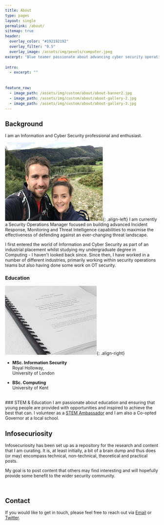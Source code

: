 ```yaml
---
title: About
type: pages
layout: single
permalink: /about/
sitemap: true
header:
  overlay_color: "#192192192"
  overlay_filter: "0.5"
  overlay_image: /assets/img/pexels/computer.jpeg
excerpt: "Blue teamer passionate about advancing cyber security operations."

intro: 
  - excerpt: ""


feature_row:
  - image_path: /assets/img/custom/about/about-banner2.jpg
  - image_path: /assets/img/custom/about/about-gallery-2.jpg
  - image_path: /assets/img/custom/about/about-gallery-3.jpg
---
```


<!--  -->
## Background
I am an Information and Cyber Security professional and enthusiast. 

![image-left](/assets/img/custom/about/about-gallery-3_300px.jpeg){: .align-left}
I am currently a Security Operations Manager focused on building advanced Incident Response, Monitoring and Threat Intelligence capabilities to maximise the effectiveness of defending against an ever-changing threat landscape.

I first entered the world of Information and Cyber Security as part of an industrial placement whilst studying my undergraduate degree in Computing - I haven't looked back since. Since then, I have worked in a number of different industries, primarily working within security operations teams but also having done some work on OT security. 

<!-- Security Operations ("the SOC") and SOC analysts tend to be seen as junior security professionals and it is often the place where aspiring professionals will start in the industry. Although, the SOC is a great place to start a career in Security, I also believe that it is one of the most challenging areas too and should not be viewed as *just* the starting point, it can be the journey and the destination too. 

The SOC is absolutely somewhere that individuals are able to build a long, challenging and successful career. The threat landscape is constantly evolving and as a result, we are presented with new challenges to overcome in order to continue to be effective. To be successful, I believe we have to focus on people, ensuring that analysts in Security Operations have the time to develop skills, build their careers and in turn build comprehensive and effective security monitoring, incident response and forensics capabilities, all of which should be driven by threat intelligence.  -->

### Education
![image-right](/assets/img/custom/about/about-gallery-2_300.jpg){: .align-right}
- **MSc. Information Security**<br />Royal Holloway,<br />University of London

- **BSc. Computing**<br />University of Kent

<!-- Good question. Honestly, it was by accident. I studied Computing at the University of Kent, as part of that I did a year working in industry. I applied to various organisations and happened to be offered a role in the Security team at a multi-national pharmaceutical company. That was where I found my passion for Cyber and Information Security and I haven't looked back since. Since graduating, I have continued to work for different organisations mainly focusing on Security Operations and spent some time specialising in Insider Threat and OT/ICS security too. 

I have recently completed two years part-time study for a Masters degree (MSc.) in Information Security from Royal Holloway, University of London. Part of this required me to submit an extensive research project titled: "How Human Behavioural-based Risks to Information Security May Change Through the Adoption of Modern Workplace Practices and Technologies". -->

<br />
### STEM & Education
I am passionate about education and ensuring that young people are provided with opportunities and inspired to achieve the best that can. I volunteer as a <a href="https://www.stem.org.uk/stem-ambassadors">STEM Ambassador</a> and I am also a Co-opted Governor at a local school.


<br />

## Infosecuriosity
Infosecuriosity has been set up as a repository for the research and content that I am curating. It is, at least initially, a bit of a brain dump and thus does (or may) encompass technical, non-technical, theoretical and practical posts.

My goal is to post content that others may find interesting and will hopefully provide some benefit to the wider security community. 

<br />

## Contact
If you would like to get in touch, please feel free to reach out via <a href="mailto:stephen@sjtate.co.uk?Subject=Infosecuriosity Concern">Email</a> or <a href="https:​/​/​twitter.com/​@sj_tate">Twitter</a>​. 